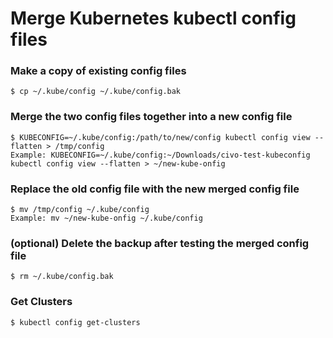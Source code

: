 # Merge Kubernetes kubectl config files
### Make a copy of existing config files
```
$ cp ~/.kube/config ~/.kube/config.bak
```

### Merge the two config files together into a new config file
```
$ KUBECONFIG=~/.kube/config:/path/to/new/config kubectl config view --flatten > /tmp/config
Example: KUBECONFIG=~/.kube/config:~/Downloads/civo-test-kubeconfig kubectl config view --flatten > ~/new-kube-onfig
```

### Replace the old config file with the new merged config file
```
$ mv /tmp/config ~/.kube/config
Example: mv ~/new-kube-onfig ~/.kube/config
```

### (optional) Delete the backup after testing the merged config file
```
$ rm ~/.kube/config.bak
```

### Get Clusters
```
$ kubectl config get-clusters
```
